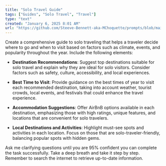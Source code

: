 ```yaml
---
title: "Solo Travel Guide"
tags: ["Guides", "Solo Travel", "Travel"]
type: "text"
created: "January 6, 2025 8:01 AM"
url: "https://github.com/Steeve-Bennett-aka-MChoquette/prompts/blob/main/solo_travel_guide.md"
---
```


Create a comprehensive guide to solo traveling that helps a traveler decide where to go and when to visit based on factors such as climate, events, and popularity throughout the year. Include the following elements:

- **Destination Recommendations**: Suggest top destinations suitable for solo travel and explain why they are ideal for solo visitors. Consider factors such as safety, culture, accessibility, and local experiences.
  
- **Best Time to Visit**: Provide guidance on the best times of year to visit each recommended destination, taking into account weather, tourist crowds, local events, and festivals that could enhance the travel experience.
  
- **Accommodation Suggestions**: Offer AirBnB options available in each destination, emphasizing those with high ratings, unique features, and locations that are convenient for solo travelers.

- **Local Destinations and Activities**: Highlight must-see spots and activities in each location. Focus on those that are solo-traveler-friendly, balancing popular spots with hidden gems.

Ask me clarifying questions until you are 95% confident you can complete the task successfully. Take a deep breath and take it step by step. Remember to search the internet to retrieve up-to-date information.